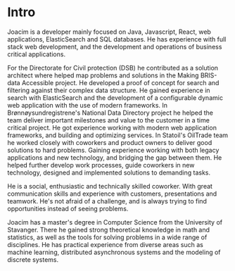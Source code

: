 # Intro

Joacim is a developer mainly focused on Java, Javascript, React, web applications, ElasticSearch and SQL databases.
He has experience with full stack web development, and the development and operations of business critical applications.

For the Directorate for Civil protection (DSB) he contributed as a solution architect where helped map problems and solutions in the Making BRIS-data Accessible project. He developed a proof of concept for search and filtering against their complex data structure. He gained experience in search with ElasticSearch and the development of a configurable dynamic web application with the use of modern frameworks.
In Brønnøysundregistrene's National Data Directory project he helped the team deliver important milestones and value to the customer in a time critical project. He got experience working with modern web application frameworks, and building and optimizing services.
In Statoil's OilTrade team he worked closely with coworkers and product owners to deliver good solutions to hard problems. Gaining experience working with both legacy applications and new technology, and bridging the gap between them. He helped further develop work processes, guide coworkers in new technology, designed and implemented solutions to demanding tasks.

He is a social, enthusiastic and technically skilled coworker. With great communication skills and experience with customers, presentations and teamwork. He's not afraid of a challenge, and is always trying to find opportunities instead of seeing problems.

Joacim has a master's degree in Computer Science from the University of Stavanger. There he gained strong theoretical knowledge in math and statistics, as well as the tools for solving problems in a wide range of disciplines. He has practical experience from diverse areas such as machine learning, distributed asynchronous systems and the modeling of discrete systems.

